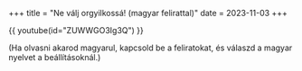 +++
title = "Ne válj orgyilkossá! (magyar felirattal)"
date = 2023-11-03
+++

{{ youtube(id="ZUWWGO3Ig3Q") }}

(Ha olvasni akarod magyarul,
kapcsold be a feliratokat,
és válaszd a magyar nyelvet
a beállításoknál.)

